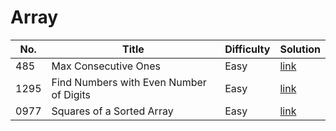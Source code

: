 # Array
|No.|Title|Difficulty|Solution|
|---|---|---|---|
|485|Max Consecutive Ones|Easy|[link](array/0485.md)|
|1295|Find Numbers with Even Number of Digits|Easy|[link](array/1295.md)|
|0977|Squares of a Sorted Array|Easy|[link](array/0977.md)|